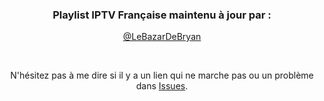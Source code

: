 <h3 align="center"> Playlist IPTV Française maintenu à jour par :</h3>
  
  <p align="center"><a href="https://github.com/LeBazarDeBryan"> @LeBazarDeBryan </a></p>
  
<br>
  
  <p align="center"> N'hésitez pas à me dire si il y a un lien qui ne marche pas ou un problème dans <a href="https://github.com/LeBazarDeBryan/XTVZ_/issues/new">Issues</a>.</p>

